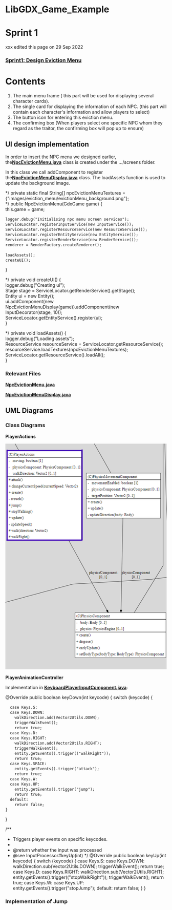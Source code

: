 # LibGDX_Game_Example
# Sprint 1  

xxx edited this page on 29 Sep 2022 
### [Sprint1: Design Eviction Menu](https://github.com/UQdeco2800/2022-ext-studio-1/wiki/Sprint1:-Design-Eviction-Menu)


# [](https://github.com/UQdeco2800/2022-ext-studio-1/wiki)Contents


1.  The main menu frame ( this part will be used for displaying several character cards).
3.  The single card for displaying the information of each NPC. (this part will contain each character's information and allow players to select)
4.  The button icon for entering this eviction menu.
5.  The confirming box (When players select one specific NPC whom they regard as the traitor, the confirming box will pop up to ensure)
## UI design implementation
In order to insert the NPC menu we designed earlier, the[**NpcEvictionMenu.java**](https://github.com/UQdeco2800/2022-ext-studio-1/blob/main/source/core/src/main/com/deco2800/game/screens/NpcEvictionMenu.java) class is created under the .../screens folder.
  
In this class we call addComponent to register the[**NpcEvictionMenuDisplay.java**](https://github.com/UQdeco2800/2022-ext-studio-1/blob/main/source/core/src/main/com/deco2800/game/components/npcEvictionMenu/NpcEvictionMenuDisplay.java) class. The loadAssets function is used to update the background image.

*/
private static final String[] npcEvictionMenuTextures = {"images/eviction_menu/evictionMenu_background.png"};  
*/
public NpcEvictionMenu(GdxGame game) {  
    this.game = game;  
  
    logger.debug("Initialising npc menu screen services");  
    ServiceLocator.registerInputService(new InputService());  
    ServiceLocator.registerResourceService(new ResourceService());  
    ServiceLocator.registerEntityService(new EntityService());  
    ServiceLocator.registerRenderService(new RenderService());  
    renderer = RenderFactory.createRenderer();  
  
    loadAssets();  
    createUI();  
}  
  
*/
private void createUI() {  
    logger.debug("Creating ui");  
    Stage stage = ServiceLocator.getRenderService().getStage();  
    Entity ui = new Entity();  
    ui.addComponent(new NpcEvictionMenuDisplay(game)).addComponent(new InputDecorator(stage, 10));  
    ServiceLocator.getEntityService().register(ui);  
}  
  
*/
private void loadAssets() {  
    logger.debug("Loading assets");  
    ResourceService resourceService = ServiceLocator.getResourceService();  
    resourceService.loadTextures(npcEvictionMenuTextures);  
    ServiceLocator.getResourceService().loadAll();  
}



### Relevant Files

[**NpcEvictionMenu.java**](https://github.com/UQdeco2800/2022-ext-studio-1/blob/main/source/core/src/main/com/deco2800/game/screens/NpcEvictionMenu.java)

[**NpcEvictionMenuDisplay.java**](https://github.com/UQdeco2800/2022-ext-studio-1/blob/main/source/core/src/main/com/deco2800/game/components/npcEvictionMenu/NpcEvictionMenuDisplay.java)



## UML Diagrams

### [](https://github.com/UQdeco2800)Class Diagrams

**PlayerActions**

![PlayerActions](https://github.com/UQdeco2800/2021-ext-studio-2/raw/team-4-main-player-character/assets/wiki/mpc/class_PlayerActions.png)

**PlayerAnimationController**

Implementation in [**KeyboardPlayerInputComponent.java**](https://github.com/UQdeco2800/2021-ext-studio-2/blob/main/source/core/src/main/com/deco2800/game/components/player/KeyboardPlayerInputComponent.java):


  @Override
  public boolean keyDown(int keycode) {
    switch (keycode) {

      case Keys.S:
      case Keys.DOWN:
        walkDirection.add(Vector2Utils.DOWN);
        triggerWalkEvent();
        return true;
      case Keys.D:
      case Keys.RIGHT:
        walkDirection.add(Vector2Utils.RIGHT);
        triggerWalkEvent();
        entity.getEvents().trigger(("walkRight"));
        return true;
      case Keys.SPACE:
        entity.getEvents().trigger("attack");
        return true;
      case Keys.W:
      case Keys.UP:
        entity.getEvents().trigger("jump");
        return true;
      default:
        return false;
    }
  }

  /**
   * Triggers player events on specific keycodes.
   *
   * @return whether the input was processed
   * @see InputProcessor#keyUp(int)
   */
  @Override
  public boolean keyUp(int keycode) {
    switch (keycode) {
      case Keys.S:
      case Keys.DOWN:
        walkDirection.sub(Vector2Utils.DOWN);
        triggerWalkEvent();
        return true;
      case Keys.D:
      case Keys.RIGHT:
        walkDirection.sub(Vector2Utils.RIGHT);
        entity.getEvents().trigger(("stopWalkRight"));
        triggerWalkEvent();
        return true;
      case Keys.W:
      case Keys.UP:
        entity.getEvents().trigger("stopJump");
      default:
        return false;
    }
  }

### [](https://github.com/UQdeco2800/2021-ext-studio-2/wiki/Sprint-1-Main-Character-Movement-and-Animation#implementation-of-jump)Implementation of Jump
